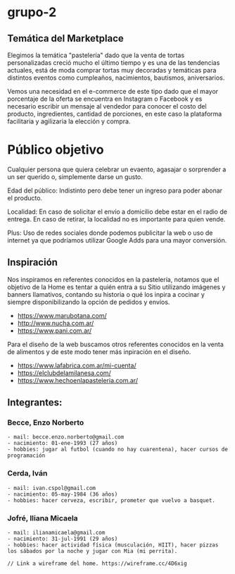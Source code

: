 # grupo-2
## Temática del Marketplace

Elegimos la temática "pastelería" dado que la venta de tortas personalizadas creció mucho el último tiempo y es una de las tendencias actuales, está de moda comprar tortas muy decoradas y temáticas para distintos eventos como cumpleaños, nacimientos, bautismos, aniversarios. 

Vemos una necesidad en el e-commerce de este tipo dado que el mayor porcentaje de la oferta se encuentra en Instagram o Facebook y es necesario escribir un mensaje al vendedor para conocer el costo del producto, ingredientes, cantidad de porciones, en este caso la plataforma facilitaria y agilizaria la elección y compra. 

# Público objetivo

Cualquier persona que quiera celebrar un evaento, agasajar o sorprender a un ser querido o, simplemente darse un gusto. 

Edad del público: Indistinto pero debe tener un ingreso para poder abonar el producto. 

Localidad: En caso de solicitar el envío a domicilio debe estar en el radio de entrega. En caso de retirar, la localidad no es importante para quien vende.

Plus: Uso de redes sociales donde podemos publicitar la web o uso de internet ya que podríamos utilizar Google Adds para una mayor conversión. 

## Inspiración

Nos inspiramos en referentes conocidos en la pastelería, notamos que el objetivo de la Home es tentar a quién entra a su Sitio utilizando imágenes y banners llamativos, contando su historia o qué los inpira a cocinar y siempre disponibilizando la opción de pedidos y envíos. 

- https://www.marubotana.com/
- http://www.nucha.com.ar/
- https://www.pani.com.ar/

Para el diseño de la web buscamos otros referentes conocidos en la venta de alimentos y de este modo tener más inpiración en el diseño. 

- https://www.lafabrica.com.ar/mi-cuenta/
- https://elclubdelamilanesa.com/
- https://www.hechoenlapasteleria.com.ar/

## Integrantes:

### Becce, Enzo Norberto


    - mail: becce.enzo.norberto@gmail.com
    - nacimiento: 01-ene-1993 (27 años)
    - hobbies: jugar al futbol (cuando no hay cuarentena), hacer cursos de programación
### Cerda, Iván
    - mail: ivan.cspol@gmail.com
    - nacimiento: 05-may-1984 (36 años)
    - hobbies: hacer cerveza, escribir, prometer que vuelvo a basquet.
### Jofré, Iliana Micaela
    - mail: ilianamicaela@gmail.com
    - nacimiento: 31-jul-1991 (29 años)
    - hobbies: hacer actividad física (musculación, HIIT), hacer pizzas los sábados por la noche y jugar con Mia (mi perrita).

    // Link a wireframe del home. https://wireframe.cc/4D6xig